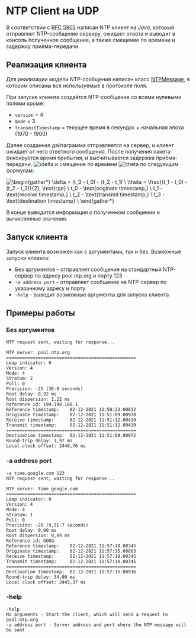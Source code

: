 # NTP Client на UDP

В соответствии с [RFC 5905](https://datatracker.ietf.org/doc/html/rfc5905) написан NTP клиент на *Java*, который отправляет NTP-сообщение серверу, ожидает ответа и выводит в консоль полученное сообщение, а также смещение по времени и задержку приёма-передачи.

## Реализация клиента

Для реализации модели NTP-сообщения написан класс [NTPMessage](https://github.com/alexnevskiy/ClientNTP/blob/master/src/main/java/model/NTPMessage.java), в котором описаны все используемые в протоколе поля.

При запуске клиента создаётся NTP-сообщение со всеми нулевыми полями кроме:

- `version` = 4
- `mode` = 3
- `transmitTimestamp` = текущее время в секундах + начальная эпоха (1970 - 1900)

Далее созданная дэйтаграмма отправляется на сервер, и клиент ожидает от него ответного сообщения. После получения пакета фиксируется время прибытия, и высчитывается задержка приёма-передачи, ![\delta](https://render.githubusercontent.com/render/math?math=%5Cdisplaystyle+%5Cdelta%0A) и смещение по времени ![\theta](https://render.githubusercontent.com/render/math?math=%5Cdisplaystyle+%5Ctheta%0A) по следующим формулам:

![\begin{gather*}
\delta = (t_3 - t_0) - (t_2 - t_1) \\
\theta = \frac{(t_1 - t_0) - (t_2 - t_3)}{2}, \text{где} \\
t_0 - \text{originate timestamp,} \\
t_1 - \text{receive timestamp,} \\
t_2 - \text{transmit timestamp,} \\
t_3 - \text{destination timestamp} \\
\end{gather*}
](https://render.githubusercontent.com/render/math?math=%5Cdisplaystyle+%5Cbegin%7Bgather%2A%7D%0A%5Cdelta+%3D+%28t_3+-+t_0%29+-+%28t_2+-+t_1%29+%5C%5C%0A%5Ctheta+%3D+%5Cfrac%7B%28t_1+-+t_0%29+-+%28t_2+-+t_3%29%7D%7B2%7D%2C+%5Ctext%7B%D0%B3%D0%B4%D0%B5%7D+%5C%5C%0At_0+-+%5Ctext%7Boriginate+timestamp%2C%7D+%5C%5C%0At_1+-+%5Ctext%7Breceive+timestamp%2C%7D+%5C%5C%0At_2+-+%5Ctext%7Btransmit+timestamp%2C%7D+%5C%5C%0At_3+-+%5Ctext%7Bdestination+timestamp%7D+%5C%5C%0A%5Cend%7Bgather%2A%7D%0A)

В конце выводится информация о полученном сообщении и вычисленные значения.

## Запуск клиента

Запуск клиента возможен как с аргументами, так и без. Возможные запуски клиента:

- Без аргументов - отправляет сообщение на стандартный NTP-сервер по адресу pool.ntp.org и порту 123
- `-a address port` - отправляет сообщение на NTP-сервер по указанному адресу и порту
- `-help` - выводит возможные аргументы для запуска клиента

## Примеры работы

### Без аргументов

```
NTP request sent, waiting for response...

NTP server: pool.ntp.org
=================================================
Leap indicator: 0
Version: 4
Mode: 4
Stratum: 2
Poll: 0
Precision: -25 (3E-8 seconds)
Root delay: 0,92 ms
Root dispersion: 1,22 ms
Reference id: 194.190.168.1
Reference timestamp:    02-12-2021 11:50:23.00832
Originate timestamp:    02-12-2021 11:51:09.00970
Receive timestamp:      02-12-2021 11:51:12.00419
Transmit timestamp:     02-12-2021 11:51:12.00419
=================================================
Destination timestamp:  02-12-2021 11:51:09.00972
Round-trip delay: 1,97 ms
Local clock offset: 2448,76 ms
```

### -a address port

```
-a time.google.com 123
NTP request sent, waiting for response...

NTP server: time.google.com
=================================================
Leap indicator: 0
Version: 4
Mode: 4
Stratum: 1
Poll: 0
Precision: -20 (9,5E-7 seconds)
Root delay: 0,00 ms
Root dispersion: 0,09 ms
Reference id: GOOG
Reference timestamp:    02-12-2021 11:57:18.00345
Originate timestamp:    02-12-2021 11:57:15.00883
Receive timestamp:      02-12-2021 11:57:18.00345
Transmit timestamp:     02-12-2021 11:57:18.00345
=================================================
Destination timestamp:  02-12-2021 11:57:15.00916
Round-trip delay: 34,00 ms
Local clock offset: 2445,37 ms
```

### -help

```
-help
No arguments - Start the client, which will send a request to pool.ntp.org
-a address port - Server address and port where the NTP message will be sent
```
